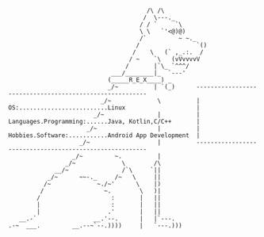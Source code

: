 
                                           /\ /\
                                          /  \---._
                                         / / `     `\
                                         \ \   `'<@)@)          
                                         /`         ~ ~._       
                                        /                `()   
                                       /    \   (` ,_.:.  /  
                                      / ~    `\   (vVvvvvV
                                     /       |`\_ `^^^/
                                 ___/________|_  `---'
                                (_____R_E_X____) _
                                _/~          | `(_)      --------------------------------------------------------
                              _/~             \          | OS:.........................Linux                    |
                            _/~               |          | Languages.Programming:......Java, Kotlin,C/C++       |
                          _/~                 |          | Hobbies.Software:...........Android App Development  |
                        _/~                   |          --------------------------------------------------------  
                      _/~         ~.          |          
                    _/~             \        /\
                 __/~               /`\     `||
               _/~      ~~-._     /~   \     ||
              /~             ~./~'      \    |)
             /                 ~.        \   )|
            /                    :       |   ||
            |                    :       |   ||
            |                   .'       |   ||
       __.-`                __.'--.      |   |`---.
    .-~  ___.         __.--~`--.))))     |   `---.)))
   





<!--
**Ganesha1967/Ganesha1967** is a ✨ _special_ ✨ repository because its `README.md` (this file) appears on your GitHub profile.

Here are some ideas to get you started:

- 🔭 I’m currently working on ...
- 🌱 I’m currently learning ...
- 👯 I’m looking to collaborate on ...
- 🤔 I’m looking for help with ...
- 💬 Ask me about ...
- 📫 How to reach me: ...
- 😄 Pronouns: ...
- ⚡ Fun fact: ...
-->
